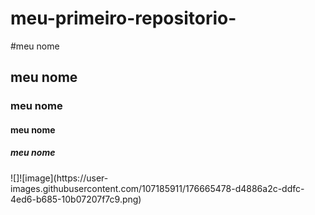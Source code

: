 # meu-primeiro-repositorio-
#meu nome
## meu nome
### meu nome
#### meu nome 
##### meu nome
<texto>
![]![image](https://user-images.githubusercontent.com/107185911/176665478-d4886a2c-ddfc-4ed6-b685-10b07207f7c9.png)




